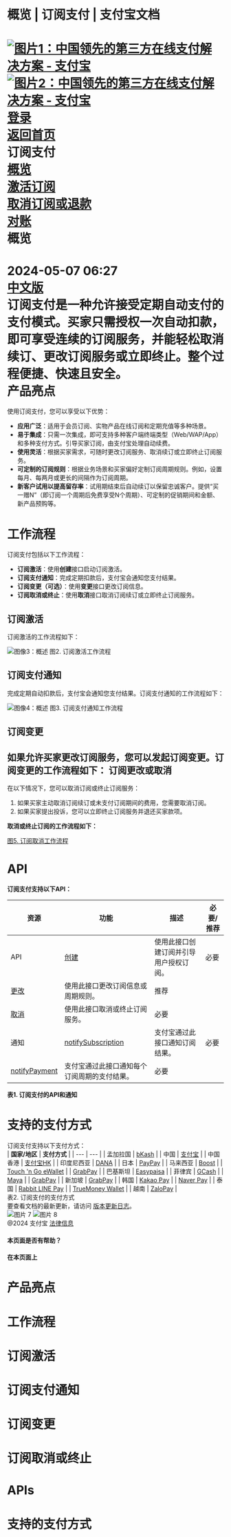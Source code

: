 概览 | 订阅支付 | 支付宝文档
===============  
[![图片1：中国领先的第三方在线支付解决方案 - 支付宝](https://ac.alipay.com/storage/2024/3/26/d66c43c0-440d-4c97-9976-f2028a2c8c5e.svg)![图片2：中国领先的第三方在线支付解决方案 - 支付宝](https://ac.alipay.com/storage/2024/3/26/a48bd336-aea0-4f16-bf83-616eacbb4434.svg)](/docs/)  
[登录](https://global.alipay.com/ilogin/account_login.htm?goto=https%3A%2F%2Fglobal.alipay.com%2Fdocs%2Fac%2Fsubscriptionpay_en%2Foverview)  
[返回首页](../../)  
订阅支付  
[概览](/docs/ac/subscriptionpay_en/overview)  
[激活订阅](/docs/ac/subscriptionpay_en/activation?pageVersion=9)  
[取消订阅或退款](/docs/ac/subscriptionpay_en/cancel_refund)  
[对账](/docs/ac/subscriptionpay_en/reconcile)  
概览
========  
2024-05-07 06:27  
[中文版](https://global.alipay.com/docs/ac/subscriptionpay_cn)  
订阅支付是一种允许接受定期自动支付的支付模式。买家只需授权一次自动扣款，即可享受连续的订阅服务，并能轻松取消续订、更改订阅服务或立即终止。整个过程便捷、快速且安全。  
产品亮点
=================  
使用订阅支付，您可以享受以下优势：  
*   **应用广泛**：适用于会员订阅、实物产品在线订阅和定期充值等多种场景。
*   **易于集成**：只需一次集成，即可支持多种客户端终端类型（Web/WAP/App）和多种支付方式。引导买家订阅，由支付宝处理自动续费。
*   **使用灵活**：根据买家需求，可随时更改订阅服务、取消续订或立即终止订阅服务。
*   **可定制的订阅规则**：根据业务场景和买家偏好定制订阅周期规则。例如，设置每月、每两月或更长的间隔作为订阅周期。
*   **新客户试用以提高留存率**：试用期结束后自动续订以保留忠诚客户。提供“买一赠N”（即订阅一个周期后免费享受N个周期）、可定制的促销期间和金额、新产品预购等。

工作流程
========

订阅支付包括以下工作流程：

*   **订阅激活**：使用**创建**接口启动订阅激活。
*   **订阅支付通知**：完成定期扣款后，支付宝会通知您支付结果。
*   **订阅变更（可选）**：使用**变更**接口更改订阅信息。
*   **订阅取消或终止**：使用**取消**接口取消订阅续订或立即终止订阅服务。

订阅激活
-----------------------

订阅激活的工作流程如下：

![图像3：概述](https://idocs-assets.marmot-cloud.com/storage/idocs87c36dc8dac653c1/59592d8b0b42d16db8b6b484b252c17f.svg)
图2. 订阅激活工作流程

**订阅支付通知**
-----------------------

完成定期自动扣款后，支付宝会通知您支付结果。订阅支付通知的工作流程如下：

![图像4：概述](https://idocs-assets.marmot-cloud.com/storage/idocs87c36dc8dac653c1/d179963dd930b5bb9a41c3ce978b70d6.svg)
图3. 订阅支付通知工作流程

**订阅变更**
-----------------------

如果允许买家更改订阅服务，您可以发起订阅变更。订阅变更的工作流程如下：
**订阅更改或取消**
-------------------

在以下情况下，您可以取消订阅或终止订阅服务：

1. 如果买家主动取消订阅续订或未支付订阅期间的费用，您需要取消订阅。
2. 如果买家提出投诉，您可以立即终止订阅服务并退还买家款项。

**取消或终止订阅的工作流程如下：**

[图5. 订阅取消工作流程](https://idocs-assets.marmot-cloud.com/storage/idocs87c36dc8dac653c1/d232f79c2d9ed9f15db38732db4b35ff.svg)

**API**
======

**订阅支付支持以下API：**

| **资源** | **功能** | **描述** | **必要/推荐** |
| --- | --- | --- | --- |
| API | [创建](https://global.alipay.com/docs/ac/ams/create_sub) | 使用此接口创建订阅并引导用户授权订阅。 | 必要 |
| [更改](https://global.alipay.com/docs/ac/ams/change_sub) | 使用此接口更改订阅信息或周期规则。 | 推荐 |
| [取消](https://global.alipay.com/docs/ac/ams/cancel_sub) | 使用此接口取消或终止订阅服务。 | 必要 |
| 通知 | [notifySubscription](https://global.alipay.com/docs/ac/ams/notify_sub) | 支付宝通过此接口通知订阅结果。 | 必要 |
| [notifyPayment](https://global.alipay.com/docs/ac/ams/notify_subpayment) | 支付宝通过此接口通知每个订阅周期的支付结果。 | 必要 |

**表1. 订阅支付的API和通知**

**支持的支付方式**
========================  
订阅支付支持以下支付方式：  
| **国家/地区** | **支付方式** |
| --- | --- |
| 孟加拉国 | [bKash](https://global.alipay.com/docs/ac/antomad/bkash) |
| 中国 | [支付宝](https://global.alipay.com/docs/ac/antomad/alipay) |
| 中国香港 | [支付宝HK](https://global.alipay.com/docs/ac/antomad/alipayhk) |
| 印度尼西亚 | [DANA](https://global.alipay.com/docs/ac/antomad/dana) |
| 日本 | [PayPay](https://global.alipay.com/docs/ac/antomad/paypay) |
| 马来西亚 | [Boost](https://global.alipay.com/docs/ac/antomad/boost) |
| [Touch 'n Go eWallet](https://global.alipay.com/docs/ac/antomad/touchngo) |
| [GrabPay](https://global.alipay.com/docs/ac/antomad/grabpay) |
| 巴基斯坦 | [Easypaisa](https://global.alipay.com/docs/ac/antomad/easypaisa) |
| 菲律宾 | [GCash](https://global.alipay.com/docs/ac/antomad/gcash) |
| [Maya](https://global.alipay.com/docs/ac/antomad/maya) |
| [GrabPay](https://global.alipay.com/docs/ac/antomad/grabpay) |
| 新加坡 | [GrabPay](https://global.alipay.com/docs/ac/antomad/grabpay) |
| 韩国 | [Kakao Pay](https://global.alipay.com/docs/ac/antomad/kakaopay) |
| [Naver Pay](https://global.alipay.com/docs/ac/antomad/naverpay) |
| 泰国 | [Rabbit LINE Pay](https://global.alipay.com/docs/ac/antomad/rabbitlinepay) |
| [TrueMoney Wallet](https://global.alipay.com/docs/ac/antomad/truemoney) |
| 越南 | [ZaloPay](https://global.alipay.com/docs/ac/antomad/zalopay) |  
表2. 订阅支付的支付方式  
要查看文档的最新更新，请访问 [版本更新日志](https://global.alipay.com/docs/releasenotes)。  
![图片 7](https://ac.alipay.com/storage/2021/5/20/19b2c126-9442-4f16-8f20-e539b1db482a.png) ![图片 8](https://ac.alipay.com/storage/2021/5/20/e9f3f154-dbf0-455f-89f0-b3d4e0c14481.png)  
@2024 支付宝 [法律信息](https://global.alipay.com/docs/ac/platform/membership)  
#### 本页面是否有帮助？  
#### 在本页面上
产品亮点
========

工作流程
========

订阅激活
========

订阅支付通知
========

订阅变更
========

订阅取消或终止
========

APIs
========

支持的支付方式
========